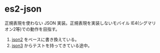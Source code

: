 # es2-json

正規表現を使わない JSON 実装。正規表現を実装しないモバイル IE4(シグマリオン2等)での動作を目指す。

1. [json2](https://gist.github.com/atheken/654510) をベースに書き換えている。
2. [json3](https://github.com/bestiejs/json3) からテストを持ってきている途中。